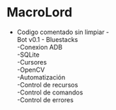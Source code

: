 # MacroLord
- Codigo comentado sin limpiar - \
Bot v0.1 - Bluestacks \
-Conexion ADB \
-SQLite \
-Cursores \
-OpenCV \
-Automatización \
-Control de recursos \
-Control de comandos \
-Control de errores
